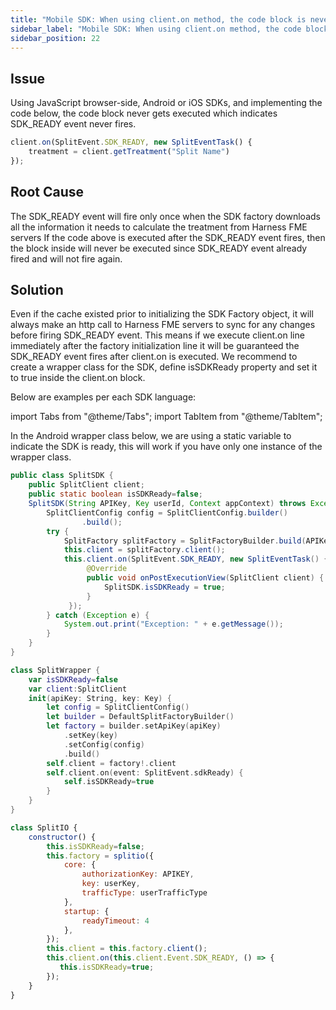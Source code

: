 ```yaml
---
title: "Mobile SDK: When using client.on method, the code block is never called"
sidebar_label: "Mobile SDK: When using client.on method, the code block is never called"
sidebar_position: 22
---
```


## Issue

Using JavaScript browser-side, Android or iOS SDKs, and implementing the code below, the code block never gets executed which indicates SDK_READY event never fires.

```javascript
client.on(SplitEvent.SDK_READY, new SplitEventTask() {
    treatment = client.getTreatment("Split Name")
});
```

## Root Cause

The SDK_READY event will fire only once when the SDK factory downloads all the information it needs to calculate the treatment from Harness FME servers If the code above is executed after the SDK_READY event fires, then the block inside will never be executed since SDK_READY event already fired and will not fire again.

## Solution

Even if the cache existed prior to initializing the SDK Factory object, it will always make an http call to Harness FME servers to sync for any changes before firing SDK_READY event. This means if we execute client.on line immediately after the factory initialization line it will be guaranteed the SDK_READY event fires after client.on is executed.
We recommend to create a wrapper class for the SDK, define isSDKReady property and set it to true inside the client.on block.

Below are examples per each SDK language:

import Tabs from "@theme/Tabs";
import TabItem from "@theme/TabItem";

<Tabs>
  <TabItem value="Android SDK">

In the Android wrapper class below, we are using a static variable to indicate the SDK is ready, this will work if you have only one instance of the wrapper class.

```java
public class SplitSDK {
    public SplitClient client;
    public static boolean isSDKReady=false;
    SplitSDK(String APIKey, Key userId, Context appContext) throws Exception {
        SplitClientConfig config = SplitClientConfig.builder()
                .build();
        try {
            SplitFactory splitFactory = SplitFactoryBuilder.build(APIKey, userId, config, appContext);
            this.client = splitFactory.client();
            this.client.on(SplitEvent.SDK_READY, new SplitEventTask() {
                 @Override
                 public void onPostExecutionView(SplitClient client) {
                     SplitSDK.isSDKReady = true;
                 }
             });
        } catch (Exception e) {
            System.out.print("Exception: " + e.getMessage());
        }
    }
}
```

  </TabItem>
  <TabItem value="iOS SDK">

```swift
class SplitWrapper {
    var isSDKReady=false
    var client:SplitClient
    init(apiKey: String, key: Key) {
        let config = SplitClientConfig()
        let builder = DefaultSplitFactoryBuilder()
        let factory = builder.setApiKey(apiKey)
            .setKey(key)
            .setConfig(config)
            .build()
        self.client = factory!.client
        self.client.on(event: SplitEvent.sdkReady) {
            self.isSDKReady=true
        }
    }
}
```

  </TabItem>
  <TabItem value="JavaScript browser-side">

```javascript
class SplitIO {
    constructor() {
        this.isSDKReady=false;
        this.factory = splitio({
            core: {
                authorizationKey: APIKEY,
                key: userKey,
                trafficType: userTrafficType
            },
            startup: {
                readyTimeout: 4
            },
        });
        this.client = this.factory.client();
        this.client.on(this.client.Event.SDK_READY, () => {
           this.isSDKReady=true;
        });
    }
}
```

  </TabItem>
</Tabs>
